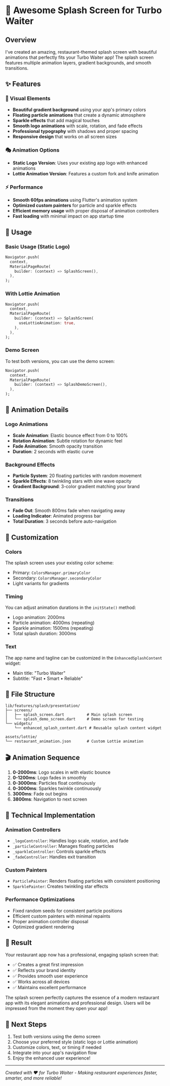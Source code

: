 # 🎨 Awesome Splash Screen for Turbo Waiter

## Overview
I've created an amazing, restaurant-themed splash screen with beautiful animations that perfectly fits your Turbo Waiter app! The splash screen features multiple animation layers, gradient backgrounds, and smooth transitions.

## ✨ Features

### 🎨 Visual Elements
- **Beautiful gradient background** using your app's primary colors
- **Floating particle animations** that create a dynamic atmosphere
- **Sparkle effects** that add magical touches
- **Smooth logo animations** with scale, rotation, and fade effects
- **Professional typography** with shadows and proper spacing
- **Responsive design** that works on all screen sizes

### 🎭 Animation Options
- **Static Logo Version**: Uses your existing app logo with enhanced animations
- **Lottie Animation Version**: Features a custom fork and knife animation

### ⚡ Performance
- **Smooth 60fps animations** using Flutter's animation system
- **Optimized custom painters** for particle and sparkle effects
- **Efficient memory usage** with proper disposal of animation controllers
- **Fast loading** with minimal impact on app startup time

## 🚀 Usage

### Basic Usage (Static Logo)
```dart
Navigator.push(
  context,
  MaterialPageRoute(
    builder: (context) => SplashScreen(),
  ),
);
```

### With Lottie Animation
```dart
Navigator.push(
  context,
  MaterialPageRoute(
    builder: (context) => SplashScreen(
      useLottieAnimation: true,
    ),
  ),
);
```

### Demo Screen
To test both versions, you can use the demo screen:
```dart
Navigator.push(
  context,
  MaterialPageRoute(
    builder: (context) => SplashDemoScreen(),
  ),
);
```

## 🎯 Animation Details

### Logo Animations
- **Scale Animation**: Elastic bounce effect from 0 to 100%
- **Rotation Animation**: Subtle rotation for dynamic feel
- **Fade Animation**: Smooth opacity transition
- **Duration**: 2 seconds with elastic curve

### Background Effects
- **Particle System**: 20 floating particles with random movement
- **Sparkle Effects**: 8 twinkling stars with sine wave opacity
- **Gradient Background**: 3-color gradient matching your brand

### Transitions
- **Fade Out**: Smooth 800ms fade when navigating away
- **Loading Indicator**: Animated progress bar
- **Total Duration**: 3 seconds before auto-navigation

## 🎨 Customization

### Colors
The splash screen uses your existing color scheme:
- Primary: `ColorsManager.primaryColor`
- Secondary: `ColorsManager.secondaryColor`
- Light variants for gradients

### Timing
You can adjust animation durations in the `initState()` method:
- Logo animation: 2000ms
- Particle animation: 4000ms (repeating)
- Sparkle animation: 1500ms (repeating)
- Total splash duration: 3000ms

### Text
The app name and tagline can be customized in the `EnhancedSplashContent` widget:
- Main title: "Turbo Waiter"
- Subtitle: "Fast • Smart • Reliable"

## 📁 File Structure

```
lib/features/splash/presentation/
├── screens/
│   ├── splash_screen.dart          # Main splash screen
│   └── splash_demo_screen.dart     # Demo screen for testing
└── widgets/
    └── enhanced_splash_content.dart # Reusable splash content widget

assets/lottie/
└── restaurant_animation.json       # Custom Lottie animation
```

## 🎬 Animation Sequence

1. **0-2000ms**: Logo scales in with elastic bounce
2. **0-1200ms**: Logo fades in smoothly
3. **0-3000ms**: Particles float continuously
4. **0-3000ms**: Sparkles twinkle continuously
5. **3000ms**: Fade out begins
6. **3800ms**: Navigation to next screen

## 🔧 Technical Implementation

### Animation Controllers
- `_logoController`: Handles logo scale, rotation, and fade
- `_particleController`: Manages floating particles
- `_sparkleController`: Controls sparkle effects
- `_fadeController`: Handles exit transition

### Custom Painters
- `ParticlePainter`: Renders floating particles with consistent positioning
- `SparklePainter`: Creates twinkling star effects

### Performance Optimizations
- Fixed random seeds for consistent particle positions
- Efficient custom painters with minimal repaints
- Proper animation controller disposal
- Optimized gradient rendering

## 🎉 Result

Your restaurant app now has a professional, engaging splash screen that:
- ✅ Creates a great first impression
- ✅ Reflects your brand identity
- ✅ Provides smooth user experience
- ✅ Works across all devices
- ✅ Maintains excellent performance

The splash screen perfectly captures the essence of a modern restaurant app with its elegant animations and professional design. Users will be impressed from the moment they open your app!

## 🚀 Next Steps

1. Test both versions using the demo screen
2. Choose your preferred style (static logo or Lottie animation)
3. Customize colors, text, or timing if needed
4. Integrate into your app's navigation flow
5. Enjoy the enhanced user experience!

---

*Created with ❤️ for Turbo Waiter - Making restaurant experiences faster, smarter, and more reliable!*
